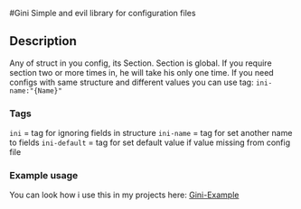 #Gini
Simple and evil library for configuration files
## Description
Any of struct in you config, its Section. Section is global. If you require section two or more times in, he will take his only one time. If you need configs with same structure and different values you can use tag: `ini-name:"{Name}"`


### Tags
`ini` = tag for ignoring fields in structure
`ini-name` = tag for set another name to fields
`ini-default` = tag for set default value if value missing from config file


### Example usage
You can look how i use this in my projects here: 
[Gini-Example](https://github.com/TheMrViper/gini-example)